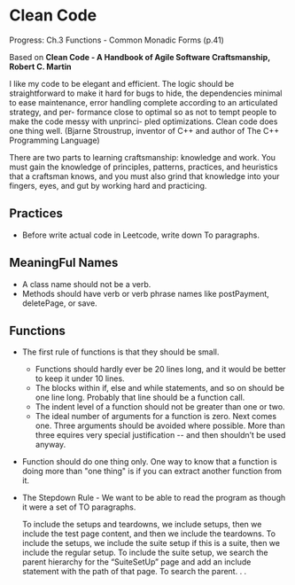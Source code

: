 # Clean Code

Progress: Ch.3 Functions - Common Monadic Forms (p.41)

Based on **Clean Code - A Handbook of Agile Software Craftsmanship, Robert C. Martin**

I like my code to be elegant and efficient. The logic should be straightforward to make it hard for bugs to hide, the dependencies minimal to ease maintenance, error handling complete according to an articulated strategy, and per- formance close to optimal so as not to tempt people to make the code messy with unprinci- pled optimizations. Clean code does one thing well. (Bjarne Stroustrup, inventor of C++ and author of The C++ Programming Language)

There are two parts to learning craftsmanship: knowledge and work. You must gain the knowledge of principles, patterns, practices, and heuristics that a craftsman knows, and you must also grind that knowledge into your fingers, eyes, and gut by working hard and practicing.

## Practices

* Before write actual code in Leetcode, write down To paragraphs.

## MeaningFul Names

* A class name should not be a verb.
* Methods should have verb or verb phrase names like postPayment, deletePage, or save.

## Functions

* The first rule of functions is that they should be small.
  * Functions should hardly ever be 20 lines long, and it would be better to keep it under 10 lines.
  * The blocks within if, else and while statements, and so on should be one line long. Probably that line should be a function call.
  * The indent level of a function should not be greater than one or two.
  * The ideal number of arguments for a function is zero. Next comes one. Three arguments should be avoided where possible. More than three equires very special justification -- and then shouldn’t be used anyway.

* Function should do one thing only. One way to know that a function is doing more than "one thing" is if you can extract another function from it.

* The Stepdown Rule - We want to be able to read the program as though it were a set of TO paragraphs.

    To include the setups and teardowns, we include setups, then we include the test page content, and then we include the teardowns.
        To include the setups, we include the suite setup if this is a suite, then we include the regular setup.
        To include the suite setup, we search the parent hierarchy for the “SuiteSetUp” page and add an include statement with the path of that page.
        To search the parent. . .
